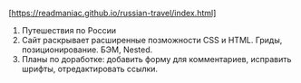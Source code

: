 [https://readmaniac.github.io/russian-travel/index.html]
1. Путешествия по России 
2. Сайт раскрывает расширенные позможности CSS  и HTML. Гриды, позиционирование. БЭМ, Nested.
3. Планы по доработке: добавить форму для комментариев, исправить шрифты, отредактировать ссылки.